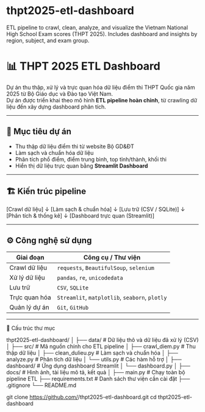 # thpt2025-etl-dashboard
ETL pipeline to crawl, clean, analyze, and visualize the Vietnam National High School Exam scores (THPT 2025). Includes dashboard and insights by region, subject, and exam group.

# 📊 THPT 2025 ETL Dashboard

Dự án thu thập, xử lý và trực quan hóa dữ liệu điểm thi THPT Quốc gia năm 2025 từ Bộ Giáo dục và Đào tạo Việt Nam.  
Dự án được triển khai theo mô hình **ETL pipeline hoàn chỉnh**, từ crawling dữ liệu đến xây dựng dashboard phân tích.

---

## 🎯 Mục tiêu dự án

- Thu thập dữ liệu điểm thi từ website Bộ GD&ĐT
- Làm sạch và chuẩn hóa dữ liệu
- Phân tích phổ điểm, điểm trung bình, top tỉnh/thành, khối thi
- Hiển thị dữ liệu trực quan bằng **Streamlit Dashboard**

---

## 🏗️ Kiến trúc pipeline

[Crawl dữ liệu] 
      ↓
[Làm sạch & chuẩn hóa] 
      ↓
[Lưu trữ (CSV / SQLite)] 
      ↓
[Phân tích & thống kê] 
      ↓
[Dashboard trực quan (Streamlit)]

---

## ⚙️ Công nghệ sử dụng

| Giai đoạn         | Công cụ / Thư viện                             |
|------------------|-------------------------------------------------|
| Crawl dữ liệu     | `requests`, `BeautifulSoup`, `selenium`        |
| Xử lý dữ liệu     | `pandas`, `re`, `unicodedata`                  |
| Lưu trữ           | `CSV`, `SQLite`     |
| Trực quan hóa     | `Streamlit`, `matplotlib`, `seaborn`, `plotly` |
| Quản lý dự án     | `Git`, `GitHub`                                |

---

📁 Cấu trúc thư mục

thpt2025-etl-dashboard/
│
├── data/                 # Dữ liệu thô và dữ liệu đã xử lý (CSV)
│
├── src/                  # Mã nguồn chính cho ETL pipeline
│   ├── crawl_diem.py         # Thu thập dữ liệu
│   ├── clean_dulieu.py       # Làm sạch và chuẩn hóa
│   ├── analyze.py            # Phân tích dữ liệu
│   └── utils.py              # Các hàm hỗ trợ
│
├── dashboard/            # Ứng dụng dashboard Streamlit
│   └── dashboard.py
│
├── docs/                 # Hình ảnh, tài liệu mô tả, kết quả
│
├── main.py               # Chạy toàn bộ pipeline ETL
├── requirements.txt      # Danh sách thư viện cần cài đặt
├── .gitignore
└── README.md

git clone https://github.com/<your-username>/thpt2025-etl-dashboard.git
cd thpt2025-etl-dashboard
